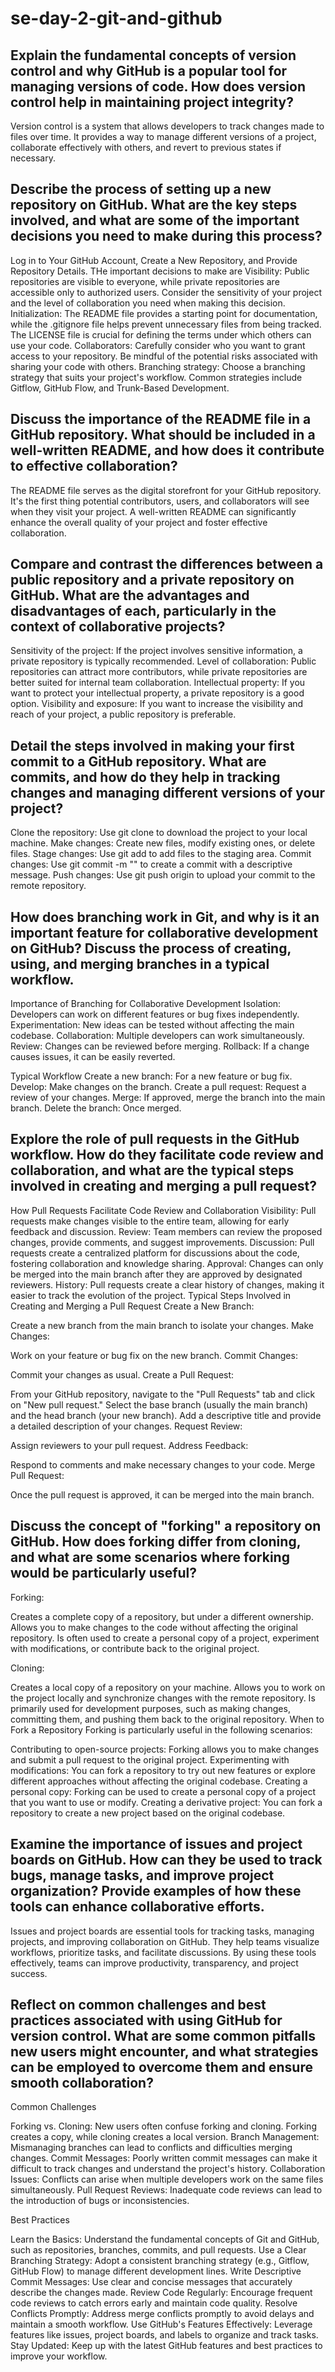 # se-day-2-git-and-github
## Explain the fundamental concepts of version control and why GitHub is a popular tool for managing versions of code. How does version control help in maintaining project integrity?
Version control is a system that allows developers to track changes made to files over time. It provides a way to manage different versions of a project, collaborate effectively with others, and revert to previous states if necessary.

## Describe the process of setting up a new repository on GitHub. What are the key steps involved, and what are some of the important decisions you need to make during this process?
Log in to Your GitHub Account,  Create a New Repository, and  Provide Repository Details. THe important decisions to make are Visibility: Public repositories are visible to everyone, while private repositories are accessible only to authorized users. Consider the sensitivity of your project and the level of collaboration you need when making this decision.
Initialization: The README file provides a starting point for documentation, while the .gitignore file helps prevent unnecessary files from being tracked. The LICENSE file is crucial for defining the terms under which others can use your code.
Collaborators: Carefully consider who you want to grant access to your repository. Be mindful of the potential risks associated with sharing your code with others.
Branching strategy: Choose a branching strategy that suits your project's workflow. Common strategies include Gitflow, GitHub Flow, and Trunk-Based Development.

## Discuss the importance of the README file in a GitHub repository. What should be included in a well-written README, and how does it contribute to effective collaboration?
The README file serves as the digital storefront for your GitHub repository. It's the first thing potential contributors, users, and collaborators will see when they visit your project. A well-written README can significantly enhance the overall quality of your project and foster effective collaboration.

## Compare and contrast the differences between a public repository and a private repository on GitHub. What are the advantages and disadvantages of each, particularly in the context of collaborative projects?
Sensitivity of the project: If the project involves sensitive information, a private repository is typically recommended.
Level of collaboration: Public repositories can attract more contributors, while private repositories are better suited for internal team collaboration.
Intellectual property: If you want to protect your intellectual property, a private repository is a good option.
Visibility and exposure: If you want to increase the visibility and reach of your project, a public repository is preferable.

## Detail the steps involved in making your first commit to a GitHub repository. What are commits, and how do they help in tracking changes and managing different versions of your project?
Clone the repository: Use git clone to download the project to your local machine.
Make changes: Create new files, modify existing ones, or delete files.
Stage changes: Use git add <filename> to add files to the staging area.
Commit changes: Use git commit -m "<commit message>" to create a commit with a descriptive message.
Push changes: Use git push origin <branch> to upload your commit to the remote repository.

## How does branching work in Git, and why is it an important feature for collaborative development on GitHub? Discuss the process of creating, using, and merging branches in a typical workflow.
Importance of Branching for Collaborative Development
Isolation: Developers can work on different features or bug fixes independently.
Experimentation: New ideas can be tested without affecting the main codebase.
Collaboration: Multiple developers can work simultaneously.
Review: Changes can be reviewed before merging.
Rollback: If a change causes issues, it can be easily reverted.

Typical Workflow
Create a new branch: For a new feature or bug fix.
Develop: Make changes on the branch.
Create a pull request: Request a review of your changes.
Merge: If approved, merge the branch into the main branch.
Delete the branch: Once merged.

## Explore the role of pull requests in the GitHub workflow. How do they facilitate code review and collaboration, and what are the typical steps involved in creating and merging a pull request?
How Pull Requests Facilitate Code Review and Collaboration
Visibility: Pull requests make changes visible to the entire team, allowing for early feedback and discussion.
Review: Team members can review the proposed changes, provide comments, and suggest improvements.
Discussion: Pull requests create a centralized platform for discussions about the code, fostering collaboration and knowledge sharing.
Approval: Changes can only be merged into the main branch after they are approved by designated reviewers.
History: Pull requests create a clear history of changes, making it easier to track the evolution of the project.
Typical Steps Involved in Creating and Merging a Pull Request
Create a New Branch:

Create a new branch from the main branch to isolate your changes.
Make Changes:

Work on your feature or bug fix on the new branch.
Commit Changes:

Commit your changes as usual.
Create a Pull Request:

From your GitHub repository, navigate to the "Pull Requests" tab and click on "New pull request."
Select the base branch (usually the main branch) and the head branch (your new branch).
Add a descriptive title and provide a detailed description of your changes.
Request Review:

Assign reviewers to your pull request.
Address Feedback:

Respond to comments and make necessary changes to your code.
Merge Pull Request:

Once the pull request is approved, it can be merged into the main branch.

## Discuss the concept of "forking" a repository on GitHub. How does forking differ from cloning, and what are some scenarios where forking would be particularly useful?
Forking:

Creates a complete copy of a repository, but under a different ownership.
Allows you to make changes to the code without affecting the original repository.
Is often used to create a personal copy of a project, experiment with modifications, or contribute back to the original project.

Cloning:

Creates a local copy of a repository on your machine.
Allows you to work on the project locally and synchronize changes with the remote repository.
Is primarily used for development purposes, such as making changes, committing them, and pushing them back to the original repository.
When to Fork a Repository
Forking is particularly useful in the following scenarios:

Contributing to open-source projects: Forking allows you to make changes and submit a pull request to the original project.
Experimenting with modifications: You can fork a repository to try out new features or explore different approaches without affecting the original codebase.
Creating a personal copy: Forking can be used to create a personal copy of a project that you want to use or modify.
Creating a derivative project: You can fork a repository to create a new project based on the original codebase.

## Examine the importance of issues and project boards on GitHub. How can they be used to track bugs, manage tasks, and improve project organization? Provide examples of how these tools can enhance collaborative efforts.
Issues and project boards are essential tools for tracking tasks, managing projects, and improving collaboration on GitHub. They help teams visualize workflows, prioritize tasks, and facilitate discussions. By using these tools effectively, teams can improve productivity, transparency, and project success.

## Reflect on common challenges and best practices associated with using GitHub for version control. What are some common pitfalls new users might encounter, and what strategies can be employed to overcome them and ensure smooth collaboration?
Common Challenges

Forking vs. Cloning: New users often confuse forking and cloning. Forking creates a copy, while cloning creates a local version.
Branch Management: Mismanaging branches can lead to conflicts and difficulties merging changes.
Commit Messages: Poorly written commit messages can make it difficult to track changes and understand the project's history.
Collaboration Issues: Conflicts can arise when multiple developers work on the same files simultaneously.
Pull Request Reviews: Inadequate code reviews can lead to the introduction of bugs or inconsistencies.

Best Practices

Learn the Basics: Understand the fundamental concepts of Git and GitHub, such as repositories, branches, commits, and pull requests.
Use a Clear Branching Strategy: Adopt a consistent branching strategy (e.g., Gitflow, GitHub Flow) to manage different development lines.
Write Descriptive Commit Messages: Use clear and concise messages that accurately describe the changes made.
Review Code Regularly: Encourage frequent code reviews to catch errors early and maintain code quality.
Resolve Conflicts Promptly: Address merge conflicts promptly to avoid delays and maintain a smooth workflow.
Use GitHub's Features Effectively: Leverage features like issues, project boards, and labels to organize and track tasks.
Stay Updated: Keep up with the latest GitHub features and best practices to improve your workflow.
